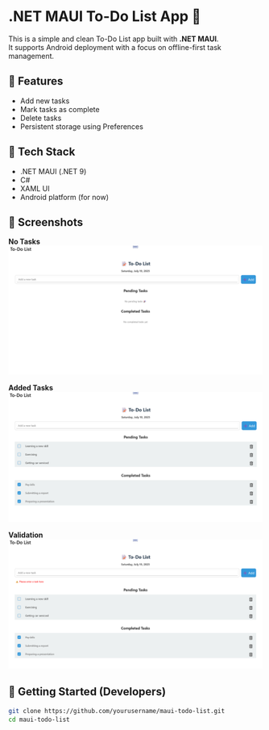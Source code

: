 # .NET MAUI To-Do List App 📝

This is a simple and clean To-Do List app built with **.NET MAUI**.  
It supports Android deployment with a focus on offline-first task management.

## 📱 Features
- Add new tasks
- Mark tasks as complete
- Delete tasks
- Persistent storage using Preferences

## 🔧 Tech Stack
- .NET MAUI (.NET 9)
- C#
- XAML UI
- Android platform (for now) 

## 🧪 Screenshots

**No Tasks**
![Added](Resources/Images/asset_1.png) 

**Added Tasks**
![Added](Resources/Images/asset_2.png) 

**Validation**
![Added](Resources/Images/asset_3.png) 


## 🚀 Getting Started (Developers)

```bash
git clone https://github.com/yourusername/maui-todo-list.git
cd maui-todo-list
